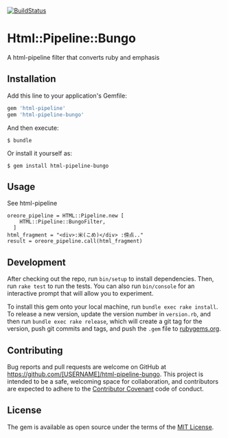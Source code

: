 [![BuildStatus](https://travis-ci.org/tetuyoko/html-pipeline-bungo.svg?branch=master)](https://travis-ci.org/tetuyoko/html-pipeline-bungo)

# Html::Pipeline::Bungo

A html-pipeline filter that converts ruby and emphasis

## Installation

Add this line to your application's Gemfile:

```ruby
gem 'html-pipeline'
gem 'html-pipeline-bungo'
```

And then execute:

    $ bundle

Or install it yourself as:

    $ gem install html-pipeline-bungo

## Usage

See html-pipeline

~~~
oreore_pipeline = HTML::Pipeline.new [
    HTML::Pipeline::BungoFilter,
  ]
html_fragment = "<div>:米(こめ)</div> :傍点.."
result = oreore_pipeline.call(html_fragment)
~~~

## Development

After checking out the repo, run `bin/setup` to install dependencies. Then, run `rake test` to run the tests. You can also run `bin/console` for an interactive prompt that will allow you to experiment.

To install this gem onto your local machine, run `bundle exec rake install`. To release a new version, update the version number in `version.rb`, and then run `bundle exec rake release`, which will create a git tag for the version, push git commits and tags, and push the `.gem` file to [rubygems.org](https://rubygems.org).

## Contributing

Bug reports and pull requests are welcome on GitHub at https://github.com/[USERNAME]/html-pipeline-bungo. This project is intended to be a safe, welcoming space for collaboration, and contributors are expected to adhere to the [Contributor Covenant](http://contributor-covenant.org) code of conduct.


## License

The gem is available as open source under the terms of the [MIT License](http://opensource.org/licenses/MIT).

